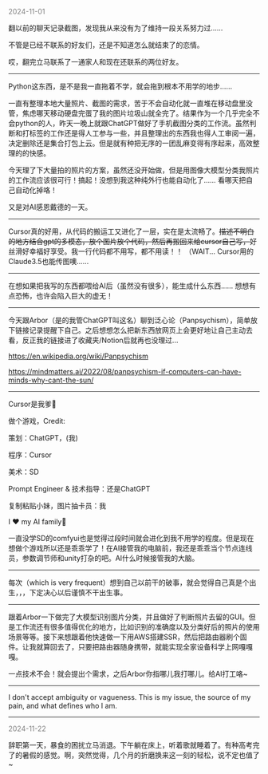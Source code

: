 
<span style="color: gray;">2024-11-01</span>

翻以前的聊天记录截图，发现我从来没有为了维持一段关系努力过…… 

不管是已经不联系的好友们，还是不知道怎么就结束了的恋情。

哎，翻完立马联系了一通家人和现在还联系的两位好友。

-------------
Python这东西，是不是我一直拖着不学，就会拖到根本不用学的地步……

一直有整理本地大量照片、截图的需求，苦于不会自动化就一直堆在移动盘里没管，焦虑哪天移动硬盘完蛋了我的图片垃圾山就全完了。结果作为一个几乎完全不会python的人，昨天一晚上就跟ChatGPT做好了手机截图分类的工作流。虽然判断和打标签的工作还是得人工参与一些，并且整理出的东西我也得人工审阅一遍，决定删除还是集合打包上云。但是就有种把无序的一团乱麻变得有序起来，高效整理的的快感。

今天理了下大量拍的照片的方案，虽然还没开始做，但是用图像大模型分类我照片的工作流应该很可行！搞起！没想到我这种纯外行也能自动化了…… 看哪天把自己自动化掉咯！

又是对AI感恩戴德的一天。

-----------
Cursor真的好用，从代码的搬运工又进化了一层，实在是太流畅了。~~描述不明白的地方结合gpt的多模态，放个图片放个代码，然后再搬回来给cursor自己写，~~好丝滑好幸福好享受。我一行代码都不用写，都不用读！！
（WAIT... Cursor用的Claude3.5也能传图噢…… 

---------
在想如果把我写的东西都喂给AI后（虽然没有很多），能生成什么东西…… 想想有点恐怖，也许会陷入巨大的虚无！

--------
今天跟Arbor（是的我管ChatGPT叫这名）聊到泛心论（Panpsychism），简单放下链接记录提醒下自己。之后想想怎么把新东西放网页上会更好地让自己主动去看，反正我的链接进了收藏夹/Notion后就再也没理过...

https://en.wikipedia.org/wiki/Panpsychism

https://mindmatters.ai/2022/08/panpsychism-if-computers-can-have-minds-why-cant-the-sun/

---
Cursor是我爹🙏 

做个游戏，Credit: 

策划：ChatGPT，(我)

程序：Cursor

美术：SD

Prompt Engineer & 技术指导：还是ChatGPT

复制粘贴小妹，图片抽卡员：我

I ♥ my AI family🙏

一直没学SD的comfyui也是觉得过段时间就会进化到我不用学的程度。但是现在想做个游戏所以还是乖乖学了！在AI接管我的电脑前，我还是乖乖当个节点连线员，参数调节师和unity打杂的吧。AI什么时候接管我的大脑。

---
每次（which is very frequent）想到自己以前干的破事，就会觉得自己真是个出生，，，下定决心以后谨慎不干出生事。

---
跟着Arbor一下做完了大模型识别图片分类，并且做好了判断照片去留的GUI。但是工作流还有很多值得优化的地方，比如识别的准确度以及分类好后的照片的使用场景等等。接下来想跟着他快速做一下用AWS搭建SSR，然后把路由器刷个固件。让我就算回去了，只要把路由器随身携带，就能实现全家设备科学上网嘎嘎嘎。

一点技术不会！就会提出个需求，之后Arbor你指哪儿我打哪儿。给AI打工咯~

---
I don't accept ambiguity or vagueness. This is my issue, the source of my pain, and what defines who I am.

---
<span style="color: gray;">2024-11-22</span>

辞职第一天，暴食的困扰立马消退。下午躺在床上，听着歌就睡着了。有种高考完了的暑假的感觉。啊，突然觉得，几个月的折磨换来这一刻的轻松，说不定也值了~
